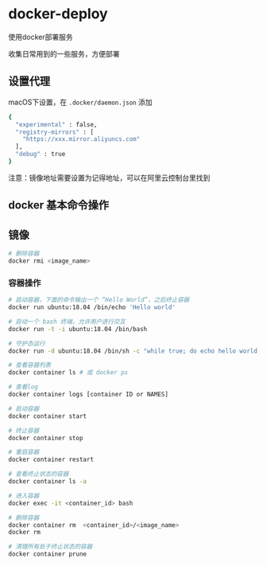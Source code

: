 # docker-deploy

使用docker部署服务

收集日常用到的一些服务，方便部署

## 设置代理

macOS下设置，在 `.docker/daemon.json` 添加
```bash
{
  "experimental" : false,
  "registry-mirrors" : [
    "https://xxx.mirror.aliyuncs.com"
  ],
  "debug" : true
}
```

注意：镜像地址需要设置为记得地址，可以在阿里云控制台里找到

## docker 基本命令操作

## 镜像

```bash
# 删除容器
docker rmi <image_name>
```

### 容器操作

```bash
# 启动容器，下面的命令输出一个 “Hello World”，之后终止容器
docker run ubuntu:18.04 /bin/echo 'Hello world'

# 启动一个 bash 终端，允许用户进行交互
docker run -t -i ubuntu:18.04 /bin/bash

# 守护态运行
docker run -d ubuntu:18.04 /bin/sh -c "while true; do echo hello world; sleep 1; done"

# 查看容器列表
docker container ls # 或 docker ps

# 查看log
docker container logs [container ID or NAMES]

# 启动容器
docker container start

# 终止容器
docker container stop

# 重启容器
docker container restart

# 查看终止状态的容器
docker container ls -a

# 进入容器
docker exec -it <container_id> bash

# 删除容器
docker container rm  <container_id>/<image_name>
docker rm 

# 清理所有处于终止状态的容器
docker container prune
```

